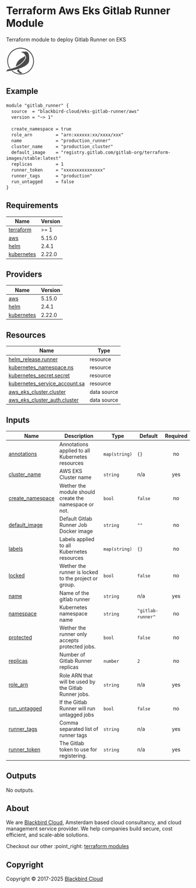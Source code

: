 <!-- BEGIN_TF_DOCS -->
# Terraform Aws Eks Gitlab Runner Module
Terraform module to deploy Gitlab Runner on EKS

[![blackbird-logo](https://raw.githubusercontent.com/blackbird-cloud/terraform-module-template/main/.config/logo_simple.png)](https://blackbird.cloud)

## Example
```hcl
module "gitlab_runner" {
  source  = "blackbird-cloud/eks-gitlab-runner/aws"
  version = "~> 1"

  create_namespace = true
  role_arn         = "arn:xxxxxx:xx/xxxx/xxx"
  name             = "production_runner"
  cluster_name     = "production_cluster"
  default_image    = "registry.gitlab.com/gitlab-org/terraform-images/stable:latest"
  replicas         = 1
  runner_token     = "xxxxxxxxxxxxxxx"
  runner_tags      = "production"
  run_untagged     = false
}
```

## Requirements

| Name | Version |
|------|---------|
| <a name="requirement_terraform"></a> [terraform](#requirement\_terraform) | >= 1 |
| <a name="requirement_aws"></a> [aws](#requirement\_aws) | 5.15.0 |
| <a name="requirement_helm"></a> [helm](#requirement\_helm) | 2.4.1 |
| <a name="requirement_kubernetes"></a> [kubernetes](#requirement\_kubernetes) | 2.22.0 |

## Providers

| Name | Version |
|------|---------|
| <a name="provider_aws"></a> [aws](#provider\_aws) | 5.15.0 |
| <a name="provider_helm"></a> [helm](#provider\_helm) | 2.4.1 |
| <a name="provider_kubernetes"></a> [kubernetes](#provider\_kubernetes) | 2.22.0 |

## Resources

| Name | Type |
|------|------|
| [helm_release.runner](https://registry.terraform.io/providers/hashicorp/helm/2.4.1/docs/resources/release) | resource |
| [kubernetes_namespace.ns](https://registry.terraform.io/providers/hashicorp/kubernetes/2.22.0/docs/resources/namespace) | resource |
| [kubernetes_secret.secret](https://registry.terraform.io/providers/hashicorp/kubernetes/2.22.0/docs/resources/secret) | resource |
| [kubernetes_service_account.sa](https://registry.terraform.io/providers/hashicorp/kubernetes/2.22.0/docs/resources/service_account) | resource |
| [aws_eks_cluster.cluster](https://registry.terraform.io/providers/hashicorp/aws/5.15.0/docs/data-sources/eks_cluster) | data source |
| [aws_eks_cluster_auth.cluster](https://registry.terraform.io/providers/hashicorp/aws/5.15.0/docs/data-sources/eks_cluster_auth) | data source |

## Inputs

| Name | Description | Type | Default | Required |
|------|-------------|------|---------|:--------:|
| <a name="input_annotations"></a> [annotations](#input\_annotations) | Annotations applied to all Kubernetes resources | `map(string)` | `{}` | no |
| <a name="input_cluster_name"></a> [cluster\_name](#input\_cluster\_name) | AWS EKS Cluster name | `string` | n/a | yes |
| <a name="input_create_namespace"></a> [create\_namespace](#input\_create\_namespace) | Wether the module should create the namespace or not. | `bool` | `false` | no |
| <a name="input_default_image"></a> [default\_image](#input\_default\_image) | Default Gitlab Runner Job Docker image | `string` | `""` | no |
| <a name="input_labels"></a> [labels](#input\_labels) | Labels applied to all Kubernetes resources | `map(string)` | `{}` | no |
| <a name="input_locked"></a> [locked](#input\_locked) | Wether the runner is locked to the project or group. | `bool` | `false` | no |
| <a name="input_name"></a> [name](#input\_name) | Name of the gitlab runner | `string` | n/a | yes |
| <a name="input_namespace"></a> [namespace](#input\_namespace) | Kubernetes namespace name | `string` | `"gitlab-runner"` | no |
| <a name="input_protected"></a> [protected](#input\_protected) | Wether the runner only accepts protected jobs. | `bool` | `false` | no |
| <a name="input_replicas"></a> [replicas](#input\_replicas) | Number of Gitlab Runner replicas | `number` | `2` | no |
| <a name="input_role_arn"></a> [role\_arn](#input\_role\_arn) | Role ARN that will be used by the Gitlab Runner jobs. | `string` | n/a | yes |
| <a name="input_run_untagged"></a> [run\_untagged](#input\_run\_untagged) | If the Gitlab Runner will run untagged jobs | `bool` | `false` | no |
| <a name="input_runner_tags"></a> [runner\_tags](#input\_runner\_tags) | Comma separated list of runner tags | `string` | n/a | yes |
| <a name="input_runner_token"></a> [runner\_token](#input\_runner\_token) | The Gitlab token to use for registering. | `string` | n/a | yes |

## Outputs

No outputs.

## About

We are [Blackbird Cloud](https://blackbird.cloud), Amsterdam based cloud consultancy, and cloud management service provider. We help companies build secure, cost efficient, and scale-able solutions.

Checkout our other :point\_right: [terraform modules](https://registry.terraform.io/namespaces/blackbird-cloud)

## Copyright

Copyright © 2017-2025 [Blackbird Cloud](https://blackbird.cloud)
<!-- END_TF_DOCS -->